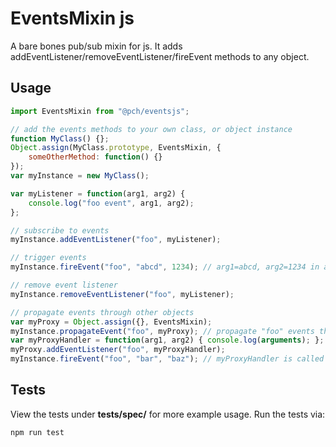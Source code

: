 # EventsMixin js

A bare bones pub/sub mixin for js. It adds addEventListener/removeEventListener/fireEvent methods
to any object.

## Usage

```javascript
import EventsMixin from "@pch/eventsjs";

// add the events methods to your own class, or object instance
function MyClass() {};
Object.assign(MyClass.prototype, EventsMixin, {
    someOtherMethod: function() {}
});
var myInstance = new MyClass();

var myListener = function(arg1, arg2) {
    console.log("foo event", arg1, arg2);
};

// subscribe to events
myInstance.addEventListener("foo", myListener);

// trigger events
myInstance.fireEvent("foo", "abcd", 1234); // arg1=abcd, arg2=1234 in above myListener

// remove event listener
myInstance.removeEventListener("foo", myListener);

// propagate events through other objects
var myProxy = Object.assign({}, EventsMixin);
myInstance.propagateEvent("foo", myProxy); // propagate "foo" events through myProxy as well
var myProxyHandler = function(arg1, arg2) { console.log(arguments); };
myProxy.addEventListener("foo", myProxyHandler);
myInstance.fireEvent("foo", "bar", "baz"); // myProxyHandler is called via myProxy

```

## Tests

View the tests under **tests/spec/** for more example usage. 
Run the tests via:
```
npm run test
```
